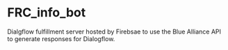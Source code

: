 # FRC_info_bot
Dialgflow fulfillment server hosted by Firebsae to use the Blue Alliance API to generate responses for Dialogflow.

